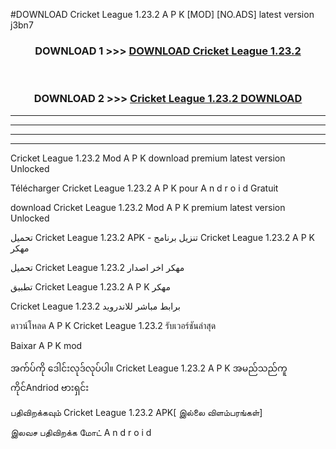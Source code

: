 #DOWNLOAD Cricket League 1.23.2 A P K [MOD] [NO.ADS] latest version j3bn7



<div align="center">

<h3>DOWNLOAD 1 >>> <a href="https://teeasianyam.web.app?sq=Cricket League 1.23.2">DOWNLOAD Cricket League 1.23.2 </a></h3><br>

<h3>DOWNLOAD 2 >>> <a href="https://teeasianyam.web.app?sq=Cricket League 1.23.2 ">Cricket League 1.23.2  DOWNLOAD </a></h3>

</div>


----------------------------------------------------------

----------------------------------------------------------

----------------------------------------------------------

----------------------------------------------------------


Cricket League 1.23.2  Mod A P K download premium latest version Unlocked

Télécharger Cricket League 1.23.2  A P K pour A n d r o i d Gratuit

download Cricket League 1.23.2  Mod A P K premium latest version Unlocked

تحميل Cricket League 1.23.2  APK - تنزيل برنامج Cricket League 1.23.2  A P K مهكر

تحميل Cricket League 1.23.2  مهكر اخر اصدار

تطبيق Cricket League 1.23.2  A P K مهكر

Cricket League 1.23.2  برابط مباشر للاندرويد

ดาวน์โหลด A P K Cricket League 1.23.2  รับเวอร์ชันล่าสุด

Baixar A P K mod

အက်ပ်ကို ဒေါင်းလုဒ်လုပ်ပါ။ Cricket League 1.23.2  A P K အမည်သည်ကူကိုင်Andriod ဗားရှင်း

பதிவிறக்கவும் Cricket League 1.23.2  APK[ இல்லை விளம்பரங்கள்] 
 
இலவச பதிவிறக்க மோட் A n d r o i d



